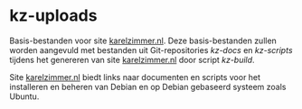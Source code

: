 # kz-uploads

Basis-bestanden voor site [karelzimmer.nl](https://karelzimmer.nl).
Deze basis-bestanden zullen worden aangevuld met bestanden uit Git-repositories *kz-docs* en *kz-scripts* tijdens het genereren van site [karelzimmer.nl](https://karelzimmer.nl) door script *kz-build*.

Site [karelzimmer.nl](https://karelzimmer.nl) biedt links naar documenten en scripts voor het installeren en beheren van Debian en op Debian gebaseerd systeem zoals Ubuntu.
